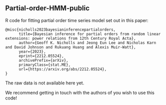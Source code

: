 ## Partial-order-HMM-public
R code for fitting partial order time series model set out in this paper:

```
@misc{nicholls2023bayesianinferencepartialorders,
      title={Bayesian inference for partial orders from random linear extensions: power relations from 12th Century Royal Acta}, 
      author={Geoff K. Nicholls and Jeong Eun Lee and Nicholas Karn and David Johnson and Rukuang Huang and Alexis Muir-Watt},
      year={2023},
      eprint={2212.05524},
      archivePrefix={arXiv},
      primaryClass={stat.ME},
      url={https://arxiv.org/abs/2212.05524}, 
}
```

The raw data is not available here yet.

We recommend getting in touch with the authors of you wish to use this code!
